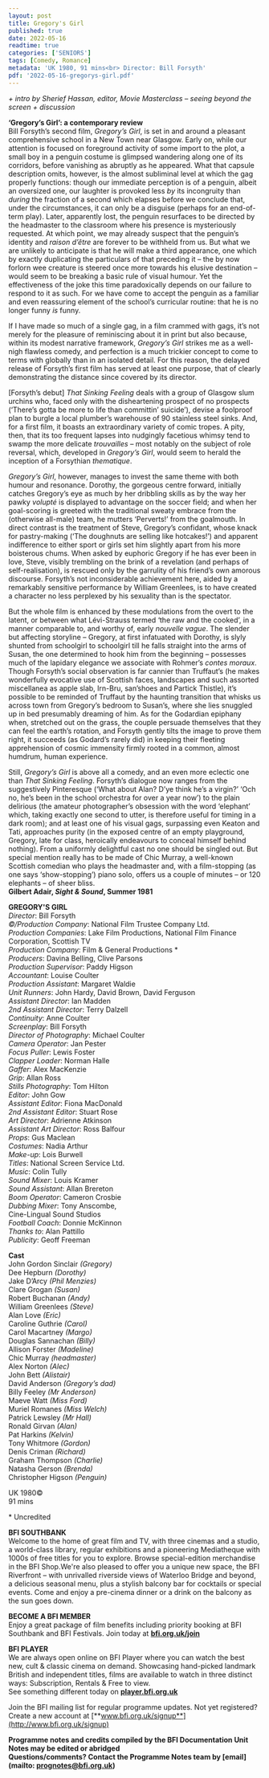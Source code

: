 ```yaml
---
layout: post
title: Gregory's Girl
published: true
date: 2022-05-16
readtime: true
categories: ['SENIORS']
tags: [Comedy, Romance]
metadata: 'UK 1980, 91 mins<br> Director: Bill Forsyth'
pdf: '2022-05-16-gregorys-girl.pdf'
---
```


_+ intro by Sherief Hassan, editor, Movie Masterclass – seeing beyond the screen + discussion_<br>

**‘Gregory’s Girl’: a contemporary review**<br>
Bill Forsyth’s second film, _Gregory’s Girl_, is set in and around a pleasant comprehensive school in a New Town near Glasgow. Early on, while our attention is focused on foreground activity of some import to the plot, a small boy in a penguin costume is glimpsed wandering along one of its corridors, before vanishing as abruptly as he appeared. What that capsule description omits, however, is the almost subliminal level at which the gag properly functions: though our immediate perception is of a penguin, albeit an oversized one, our laughter is provoked less _by_ its incongruity than _during_ the fraction of a second which elapses before we conclude that, under the circumstances, it can only be a disguise (perhaps for an end-of-term play). Later, apparently lost, the penguin resurfaces to be directed by the headmaster to the classroom where his presence is mysteriously requested. At which point, we may already suspect that the penguin’s identity and _raison d’être_ are forever to be withheld from us. But what we are unlikely to anticipate is that he will make a third appearance, one which by exactly duplicating the particulars of that preceding it – the by now forlorn wee creature is steered once more towards his elusive destination – would seem to be breaking a basic rule of visual humour. Yet the effectiveness of the joke this time paradoxically depends on our failure to respond to it as such. For we have come to accept the penguin as a familiar and even reassuring element of the school’s curricular routine: that he is no longer funny _is_ funny.

If I have made so much of a single gag, in a film crammed with gags, it’s not merely for the pleasure of reminiscing about it in print but also because, within its modest narrative framework, _Gregory’s Girl_ strikes me as a well-nigh flawless comedy, and perfection is a much trickier concept to come to terms with globally than in an isolated detail. For this reason, the delayed release of Forsyth’s first film has served at least one purpose, that of clearly demonstrating the distance since covered by its director.

[Forsyth’s debut] _That Sinking Feeling_ deals with a group of Glasgow slum urchins who, faced only with the disheartening prospect of no prospects (‘There’s gotta be more to life than committin’ suicide’), devise a foolproof plan to burgle a local plumber’s warehouse of 90 stainless steel sinks. And, for a first film, it boasts an extraordinary variety of comic tropes. A pity, then, that its too frequent lapses into nudgingly facetious whimsy tend to swamp the more delicate _trouvailles_ – most notably on the subject of role reversal, which, developed in _Gregory’s Girl_, would seem to herald the inception of a Forsythian _thematique_.

_Gregory’s Girl_, however, manages to invest the same theme with both humour and resonance. Dorothy, the gorgeous centre forward, initially catches Gregory’s eye as much by her dribbling skills as by the way her pawky _volupté_ is displayed to advantage on the soccer field; and when her goal-scoring is greeted with the traditional sweaty embrace from the (otherwise all-male) team, he mutters ‘Perverts!’ from the goalmouth. In direct contrast is the treatment of Steve, Gregory’s confidant, whose knack for pastry-making (‘The doughnuts are selling like hotcakes!’) and apparent indifference to either sport or girls set him slightly apart from his more boisterous chums. When asked by euphoric Gregory if he has ever been in love, Steve, visibly trembling on the brink of a revelation (and perhaps of self-realisation), is rescued only by the garrulity of his friend’s own amorous discourse. Forsyth’s not inconsiderable achievement here, aided by a remarkably sensitive performance by William Greenlees, is to have created a character no less perplexed by his sexuality than is the spectator.

But the whole film is enhanced by these modulations from the overt to the latent, or between what Lévi-Strauss termed ‘the raw and the cooked’, in a manner comparable to, and worthy of, early _nouvelle vague_. The slender but affecting storyline – Gregory, at first infatuated with Dorothy, is slyly shunted from schoolgirl to schoolgirl till he falls straight into the arms of Susan, the one determined to hook him from the beginning – possesses much of the lapidary elegance we associate with Rohmer’s _contes moraux_. Though Forsyth’s social observation is far cannier than Truffaut’s (he makes wonderfully evocative use of Scottish faces, landscapes and such assorted miscellanea as apple slab, Irn-Bru, san’shoes and Partick Thistle), it’s possible to be reminded of Truffaut by the haunting transition that whisks us across town from Gregory’s bedroom to Susan’s, where she lies snuggled up in bed presumably dreaming of him. As for the Godardian epiphany when, stretched out on the grass, the couple persuade themselves that they can feel the earth’s rotation, and Forsyth gently tilts the image to prove them right, it succeeds (as Godard’s rarely did) in keeping their fleeting apprehension of cosmic immensity firmly rooted in a common, almost humdrum, human experience.

Still, _Gregory’s Girl_ is above all a comedy, and an even more eclectic one than _That Sinking Feeling_. Forsyth’s dialogue now ranges from the suggestively Pinteresque (‘What about Alan? D’ye think he’s a virgin?’ ‘Och no, he’s been in the school orchestra for over a year now’) to the plain delirious (the amateur photographer’s obsession with the word ‘elephant’ which, taking exactly one second to utter, is therefore useful for timing in a dark room); and at least one of his visual gags, surpassing even Keaton and Tati, approaches purity (in the exposed centre of an empty playground, Gregory, late for class, heroically endeavours to conceal himself behind nothing). From a uniformly delightful cast no one should be singled out. But special mention really has to be made of Chic Murray, a well-known Scottish comedian who plays the headmaster and, with a film-stopping (as one says ‘show-stopping’) piano solo, offers us a couple of minutes – or 120 elephants – of sheer bliss.<br>
**Gilbert Adair, _Sight & Sound_, Summer 1981**<br>


**GREGORY'S GIRL**<br>
_Director_: Bill Forsyth  
_©/Production Company_:  National Film Trustee Company Ltd.  
_Production Companies_: Lake Film Productions, National Film Finance Corporation, Scottish TV  
_Production Company_: Film & General Productions *  
_Producers_: Davina Belling, Clive Parsons  
_Production Supervisor_: Paddy Higson  
_Accountant_: Louise Coulter  
_Production Assistant_: Margaret Waldie  
_Unit Runners_: John Hardy, David Brown, David Ferguson  
_Assistant Director_: Ian Madden  
_2nd Assistant Director_: Terry Dalzell  
_Continuity_: Anne Coulter  
_Screenplay_: Bill Forsyth  
_Director of Photography_: Michael Coulter  
_Camera Operator_: Jan Pester  
_Focus Puller_: Lewis Foster  
_Clapper Loader_: Norman Halle  
_Gaffer_: Alex MacKenzie  
_Grip_: Allan Ross  
_Stills Photography_: Tom Hilton  
_Editor_: John Gow  
_Assistant Editor_: Fiona MacDonald  
_2nd Assistant Editor_: Stuart Rose  
_Art Director_: Adrienne Atkinson  
_Assistant Art Director_: Ross Balfour  
_Props_: Gus Maclean  
_Costumes_: Nadia Arthur  
_Make-up_: Lois Burwell  
_Titles_: National Screen Service Ltd.  
_Music_: Colin Tully  
_Sound Mixer_: Louis Kramer  
_Sound Assistant_: Allan Brereton  
_Boom Operator_: Cameron Crosbie  
_Dubbing Mixer_: Tony Anscombe,  
Cine-Lingual Sound Studios  
_Football Coach_: Donnie McKinnon  
_Thanks to_: Alan Pattillo  
_Publicity_: Geoff Freeman

**Cast**<br>
John Gordon Sinclair _(Gregory)_  
Dee Hepburn _(Dorothy)_  
Jake D’Arcy _(Phil Menzies)_  
Clare Grogan _(Susan)_  
Robert Buchanan _(Andy)_  
William Greenlees _(Steve)_  
Alan Love _(Eric)_  
Caroline Guthrie _(Carol)_  
Carol Macartney _(Margo)_  
Douglas Sannachan _(Billy)_  
Allison Forster _(Madeline)_  
Chic Murray _(headmaster)_  
Alex Norton _(Alec)_  
John Bett _(Alistair)_  
David Anderson _(Gregory’s dad)_  
Billy Feeley _(Mr Anderson)_  
Maeve Watt _(Miss Ford)_  
Muriel Romanes _(Miss Welch)_  
Patrick Lewsley _(Mr Hall)_  
Ronald Girvan _(Alan)_  
Pat Harkins _(Kelvin)_  
Tony Whitmore _(Gordon)_  
Denis Criman _(Richard)_  
Graham Thompson _(Charlie)_  
Natasha Gerson _(Brenda)_  
Christopher Higson _(Penguin)_<br>

UK 1980©<br>
91 mins<br>

\* Uncredited<br>

**BFI SOUTHBANK**  
Welcome to the home of great film and TV, with three cinemas and a studio, a world-class library, regular exhibitions and a pioneering Mediatheque with 1000s of free titles for you to explore. Browse special-edition merchandise in the BFI Shop.We&#39;re also pleased to offer you a unique new space, the BFI Riverfront – with unrivalled riverside views of Waterloo Bridge and beyond, a delicious seasonal menu, plus a stylish balcony bar for cocktails or special events. Come and enjoy a pre-cinema dinner or a drink on the balcony as the sun goes down.  

**BECOME A BFI MEMBER**  
Enjoy a great package of film benefits including priority booking at BFI Southbank and BFI Festivals. Join today at [**bfi.org.uk/join**](http://www.bfi.org.uk/join)  

**BFI PLAYER**  
 We are always open online on BFI Player where you can watch the best new, cult &amp; classic cinema on demand. Showcasing hand-picked landmark British and independent titles, films are available to watch in three distinct ways: Subscription, Rentals &amp; Free to view.<br> 
See something different today on [**player.bfi.org.uk**](https://player.bfi.org.uk/)

Join the BFI mailing list for regular programme updates. Not yet registered? Create a new account at [**www.bfi.org.uk/signup**](http://www.bfi.org.uk/signup)

**Programme notes and credits compiled by the BFI Documentation Unit  
Notes may be edited or abridged  
Questions/comments? Contact the Programme Notes team by [email](mailto: prognotes@bfi.org.uk)**

